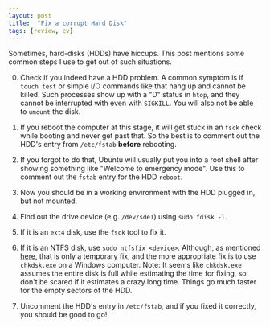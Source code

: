```yaml
---
layout: post
title:  "Fix a corrupt Hard Disk"
tags: [review, cv]
---
```

Sometimes, hard-disks (HDDs) have hiccups. This post mentions some common steps I use to get out of such situations.

0. Check if you indeed have a HDD problem. A common symptom is if `touch test` or simple I/O commands like that hang up and cannot be killed.
Such processes show up with a "D" status in `htop`, and they cannot be interrupted with even with `SIGKILL`.
You will also not be able to `umount` the disk.

1. If you reboot the computer at this stage, it will get stuck in an `fsck` check while booting and never get past that.
So the best is to comment out the HDD's entry from `/etc/fstab` **before** rebooting.

2. If you forgot to do that, Ubuntu will usually put you into a root shell after showing something like
"Welcome to emergency mode". Use this to comment out the `fstab` entry for the HDD `reboot`.

3. Now you should be in a working environment with the HDD plugged in, but not mounted.

4. Find out the drive device (e.g. `/dev/sde1`) using `sudo fdisk -l`.

5. If it is an `ext4` disk, use the `fsck` tool to fix it.

6. If it is an NTFS disk, use `sudo ntfsfix <device>`. Although, as mentioned [here](https://askubuntu.com/a/901307), that is only a temporary fix, and the more appropriate fix is to use `chkdsk.exe` on a Windows computer. Note: It seems like `chkdsk.exe` assumes the entire disk is full while estimating the time for fixing, so don't be scared if it estimates a crazy long time. Things go much faster for the empty sectors of the HDD.

7. Uncomment the HDD's entry in `/etc/fstab`, and if you fixed it correctly, you should be good to go!
